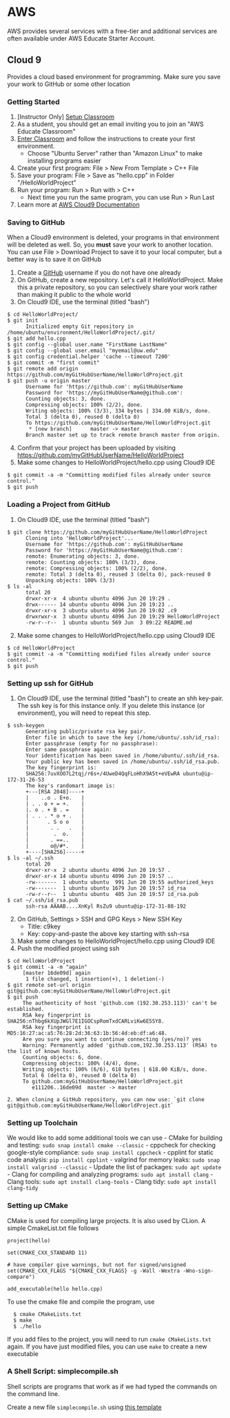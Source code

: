 # AWS

AWS provides several services with a free-tier and additional services are often available under AWS Educate Starter Account.

## Cloud 9
Provides a cloud based environment for programming. Make sure you save your work to GitHub or some other location

### Getting Started

1. [Instructor Only] [Setup Classroom](https://docs.aws.amazon.com/cloud9/latest/user-guide/setup-classroom.html)
2. As a student, you should get an email inviting you to join an "AWS Educate Classroom"
3. [Enter Classroom](https://docs.aws.amazon.com/cloud9/latest/user-guide/setup-classroom.html#setup-classroom-sign-in-classroom-student-first)
and follow the instructions to create your first environment.
    - Choose "Ubuntu Server" rather than "Amazon Linux" to make installing programs easier
4. Create your first program: File > New From Template > C++ File
5. Save your program: File > Save as "hello.cpp" in Folder "/HelloWorldProject"
6. Run your program: Run > Run with > C++
    - Next time you run the same program, you can use Run > Run Last
7. Learn more at [AWS Cloud9 Documentation](https://docs.aws.amazon.com/cloud9/)

### Saving to GitHub
When a Cloud9 environment is deleted, your programs in that environment will be deleted as well.
So, you **must** save your work to another location. You can use File > Download Project to save it to your local computer,
but a better way is to save it on GitHub
  1. Create a [GitHub](https://github.com/) username if you do not have one already
  2. On GitHub, create a new repository. Let's call it HelloWorldProject. Make this a private repository,
  so you can selectively share your work rather than making it public to the whole world
  3. On Cloud9 IDE, use the terminal (titled "bash")
  ```
  $ cd HelloWorldProject/
  $ git init
        Initialized empty Git repository in /home/ubuntu/environment/HelloWorldProject/.git/
  $ git add hello.cpp
  $ git config --global user.name "FirstName LastName"
  $ git config --global user.email "myemail@uw.edu" 
  $ git config credential.helper 'cache --timeout 7200'
  $ git commit -m "first commit"
  $ git remote add origin https://github.com/myGitHubUserName/HelloWorldProject.git
  $ git push -u origin master
        Username for 'https://github.com': myGitHubUserName
        Password for 'https://myGitHubUserName@github.com': 
        Counting objects: 3, done.
        Compressing objects: 100% (2/2), done.
        Writing objects: 100% (3/3), 334 bytes | 334.00 KiB/s, done.
        Total 3 (delta 0), reused 0 (delta 0)
        To https://github.com/myGitHubUserName/HelloWorldProject.git
         * [new branch]      master -> master
        Branch master set up to track remote branch master from origin.
```
  4. Confirm that your project has been uploaded by visiting https://github.com/myGitHubUserName/HelloWorldProject
  5. Make some changes to HelloWorldProject/hello.cpp using Cloud9 IDE
  ```
  $ git commit -a -m "Committing modified files already under source control."
  $ git push
  ```

### Loading a Project from GitHub
  1. On Cloud9 IDE, use the terminal (titled "bash")
  ```
  $ git clone https://github.com/myGitHubUserName/HelloWorldProject
        Cloning into 'HelloWorldProject'...
        Username for 'https://github.com': myGitHubUserName
        Password for 'https://myGitHubUserName@github.com': 
        remote: Enumerating objects: 3, done.
        remote: Counting objects: 100% (3/3), done.
        remote: Compressing objects: 100% (2/2), done.
        remote: Total 3 (delta 0), reused 3 (delta 0), pack-reused 0
        Unpacking objects: 100% (3/3)
  $ ls -al
        total 20
        drwxr-xr-x  4 ubuntu ubuntu 4096 Jun 20 19:29 .
        drwx------ 14 ubuntu ubuntu 4096 Jun 20 19:23 ..
        drwxr-xr-x  3 ubuntu ubuntu 4096 Jun 20 19:02 .c9
        drwxrwxr-x  3 ubuntu ubuntu 4096 Jun 20 19:29 HelloWorldProject
        -rw-r--r--  1 ubuntu ubuntu 569 Jun  3 09:22 README.md
  ```
  2. Make some changes to HelloWorldProject/hello.cpp using Cloud9 IDE
  ```
  $ cd HelloWorldProject
  $ git commit -a -m "Committing modified files already under source control."
  $ git push
  ```
  
### Setting up ssh for GitHub
  1. On Cloud9 IDE, use the terminal (titled "bash") to create an shh key-pair.
  The ssh key is for this instance only. If you delete this instance (or environment), you will need to
  repeat this step.
  ```
  $ ssh-keygen
        Generating public/private rsa key pair.
        Enter file in which to save the key (/home/ubuntu/.ssh/id_rsa): 
        Enter passphrase (empty for no passphrase): 
        Enter same passphrase again: 
        Your identification has been saved in /home/ubuntu/.ssh/id_rsa.
        Your public key has been saved in /home/ubuntu/.ssh/id_rsa.pub.
        The key fingerprint is:
        SHA256:7uvXOO7L2tqj/r6s+/4UweD4QqFLoHhX9A5t+eVEwRA ubuntu@ip-172-31-26-53
        The key's randomart image is:
        +---[RSA 2048]----+
        |    ..o . E+o.   |
        | . . o + = +.    |
        |. o . + B . =    |
        | . . . * o + .   |
        |      . S o o    |
        |       . .   .   |
        |        .  o.    |
        |       . ==..    |
        |       o@/#*.    |
        +----[SHA256]-----+
  $ ls -al ~/.ssh
        total 20
        drwxr-xr-x  2 ubuntu ubuntu 4096 Jun 20 19:57 .
        drwxr-xr-x 14 ubuntu ubuntu 4096 Jun 20 19:57 ..
        -rw-------  1 ubuntu ubuntu  991 Jun 20 19:55 authorized_keys
        -rw-------  1 ubuntu ubuntu 1679 Jun 20 19:57 id_rsa
        -rw-r--r--  1 ubuntu ubuntu  405 Jun 20 19:57 id_rsa.pub
  $ cat ~/.ssh/id_rsa.pub 
        ssh-rsa AAAAB....XnKyl RsZu9 ubuntu@ip-172-31-88-192
 ```
   2. On GitHub, Settings > SSH and GPG Keys > New SSH Key
        - Title: c9key
        - Key: copy-and-paste the above key starting with ssh-rsa
   3. Make some changes to HelloWorldProject/hello.cpp using Cloud9 IDE
   4. Push the modified project using ssh
   ```
  $ cd HelloWorldProject
  $ git commit -a -m "again"
        [master 16de09d] again
         1 file changed, 1 insertion(+), 1 deletion(-)
  $ git remote set-url origin git@github.com:myGitHubUserName/HelloWorldProject.git
  $ git push
        The authenticity of host 'github.com (192.30.253.113)' can't be established.
        RSA key fingerprint is SHA256:nThbg6kXUpJWGl7E1IGOCspRomTxdCARLviKw6E5SY8.
        RSA key fingerprint is MD5:16:27:ac:a5:76:28:2d:36:63:1b:56:4d:eb:df:a6:48.
        Are you sure you want to continue connecting (yes/no)? yes
        Warning: Permanently added 'github.com,192.30.253.113' (RSA) to the list of known hosts.
        Counting objects: 6, done.
        Compressing objects: 100% (4/4), done.
        Writing objects: 100% (6/6), 618 bytes | 618.00 KiB/s, done.
        Total 6 (delta 0), reused 0 (delta 0)
        To github.com:myGitHubUserName/HelloWorldProject.git
           e111206..16de09d  master -> master
```
    2. When cloning a GitHub repository, you can now use: `git clone git@github.com:myGitHubUserName/HelloWorldProject.git`

### Setting up Toolchain
We would like to add some additional tools we can use
    - CMake for building and testing: `sudo snap install cmake --classic`
    - cppcheck for checking google-style compliance: `sudo snap install cppcheck`
    - cpplint for static code analysis: `pip install cpplint`
    - valgrind for memory leaks: `sudo snap install valgrind --classic`
    - Update the list of packages: `sudo apt update`
    - Clang for compiling and analyzing programs: `sudo apt install clang`
    - Clang tools: `sudo apt install clang-tools`
    - Clang tidy: `sudo apt install clang-tidy`
    
### Setting up CMake
CMake is used for compiling large projects. It is also used by CLion. A simple CmakeList.txt file follows
```
project(hello)

set(CMAKE_CXX_STANDARD 11)

# have compiler give warnings, but not for signed/unsigned
set(CMAKE_CXX_FLAGS "${CMAKE_CXX_FLAGS} -g -Wall -Wextra -Wno-sign-compare")

add_executable(hello hello.cpp)
```

To use the cmake file and compile the program, use
```
  $ cmake CMakeLists.txt 
  $ make
  $ ./hello
```
If you add files to the project, you will need to run `cmake CMakeLists.txt` again. If you have just modified
files, you can use `make` to create a new executable

### A Shell Script: simplecompile.sh
Shell scripts are programs that work as if we had typed the commands on the command line.

Create a new file `simplecompile.sh` using [this template](cpp/simplecompile.sh)



    
  
